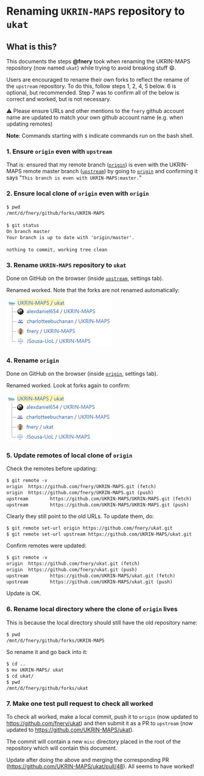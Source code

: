 # Renaming `UKRIN-MAPS` repository to `ukat`

## What is this?
This documents the steps **@fnery** took when renaming the UKRIN-MAPS repository (now named `ukat`) while trying to avoid breaking stuff :smile:.

Users are encouraged to rename their own forks to reflect the rename of the `upstream` repository. To do this, follow steps 1, 2, 4, 5 below. 6 is optional, but recommended. Step 7 was to confirm all of the below is correct and worked, but is not necessary.

:warning: Please ensure URLs and other mentions to the `fnery` github account name are updated to match your own github account name (e.g. when updating remotes)

**Note**: Commands starting with `$` indicate commands run on the bash shell.

### 1. Ensure `origin` even with `upstream`
That is: ensured that my remote branch ([`origin`](https://github.com/fnery/UKRIN-MAPS)) is even with the UKRIN-MAPS remote master branch ([`upstream`](https://github.com/UKRIN-MAPS/UKRIN-MAPS)) by going to [`origin`](https://github.com/fnery/UKRIN-MAPS) and confirming it says "`This branch is even with UKRIN-MAPS:master.`"

### 2. Ensure local clone of `origin` even with `origin`
    $ pwd
    /mnt/d/fnery/github/forks/UKRIN-MAPS

    $ git status
    On branch master
    Your branch is up to date with 'origin/master'.

    nothing to commit, working tree clean

### 3. Rename `UKRIN-MAPS` repository to `ukat`
Done on GitHub on the browser (inside [`upstream`](https://github.com/UKRIN-MAPS/UKRIN-MAPS), settings tab).

Renamed worked. Note that the forks are not renamed automatically:

![1_forks.JPG](images/1_forks.JPG)

### 4. Rename `origin`

Done on GitHub on the browser (inside [`origin`](https://github.com/fnery/UKRIN-MAPS), settings tab).

Renamed worked. Look at forks again to confirm:

![2_forks_after_renaming_fnerys_fork.JPG](images/2_forks_after_renaming_fnerys_fork.JPG)

### 5. Update remotes of local clone of `origin`

Check the remotes before updating:

    $ git remote -v
    origin  https://github.com/fnery/UKRIN-MAPS.git (fetch)
    origin  https://github.com/fnery/UKRIN-MAPS.git (push)
    upstream        https://github.com/UKRIN-MAPS/UKRIN-MAPS.git (fetch)
    upstream        https://github.com/UKRIN-MAPS/UKRIN-MAPS.git (push)

Clearly they still point to the old URLs. To update them, do:

    $ git remote set-url origin https://github.com/fnery/ukat.git
    $ git remote set-url upstream https://github.com/UKRIN-MAPS/ukat.git

Confirm remotes were updated:

    $ git remote -v
    origin  https://github.com/fnery/ukat.git (fetch)
    origin  https://github.com/fnery/ukat.git (push)
    upstream        https://github.com/UKRIN-MAPS/ukat.git (fetch)
    upstream        https://github.com/UKRIN-MAPS/ukat.git (push)

Update is OK.

### 6. Rename local directory where the clone of `origin` lives

This is because the local directory should still have the old repository name:

    $ pwd
    /mnt/d/fnery/github/forks/UKRIN-MAPS

So rename it and go back into it:

    $ cd ..
    $ mv UKRIN-MAPS/ ukat
    $ cd ukat/
    $ pwd
    /mnt/d/fnery/github/forks/ukat

### 7. Make one test pull request to check all worked

To check all worked, make a local commit, push it to `origin` (now updated to https://github.com/fnery/ukat) and then submit it as a PR to `upstream` (now updated to https://github.com/UKRIN-MAPS/ukat).

The commit will contain a new `misc` directory placed in the root of the repository which will contain this document.

Update after doing the above and merging the corresponding PR (https://github.com/UKRIN-MAPS/ukat/pull/48). All seems to have worked!
